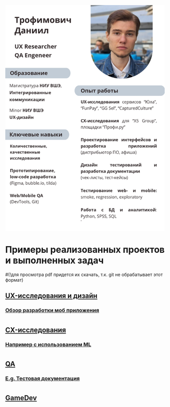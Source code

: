 ![Header](https://github.com/danny-troph/danny-troph/blob/57b50833bec66888d82078d976c23e95a4a8344e/UX_QA_CV.jpg)
#
#
# Примеры реализованных проектов и выполненных задач 
#(!для просмотра pdf придется их скачать, т.к. git не обрабатывает этот формат)
## [UX-исследования и дизайн](https://github.com/danny-troph/danny-troph/tree/0cabec827b8b1d9efdfe0578248b8733d2ad7da2/UX)
### [Обзор разработки моб приложения](https://drive.google.com/file/d/1EN-TKajPvQ33nPapKq2m7HjJr283r5xC/view?usp=drive_link)
#
## [CX-исследования](https://github.com/danny-troph/danny-troph/tree/0cabec827b8b1d9efdfe0578248b8733d2ad7da2/CX)
### [Например с использованием ML](https://github.com/danny-troph/danny-troph/blob/24a7a32b9b2ad0107694b4d72c2ef4215430fd85/CX/FL.ru_%D0%A0%D0%B5%D0%B3%D1%80%D0%B5%D1%81%D0%B8%D0%B8%20%D0%B8%20%D0%BA%D0%BB%D0%B0%D1%81%D1%82%D0%B5%D1%80%D0%B8%D0%B7%D0%B0%D1%86%D0%B8%D1%8F.pdf)
#
## [QA](https://github.com/danny-troph/danny-troph/tree/0cabec827b8b1d9efdfe0578248b8733d2ad7da2/QA)
### [E.g. Тестовая документация]()
#
## [GameDev](https://github.com/danny-troph/danny-troph/tree/0cabec827b8b1d9efdfe0578248b8733d2ad7da2/GameDev)

<!--
**danny-troph/danny-troph** is a ✨ _special_ ✨ repository because its `README.md` (this file) appears on your GitHub profile.

Here are some ideas to get you started:

- 🔭 I’m currently working on ...
- 🌱 I’m currently learning ...
- 👯 I’m looking to collaborate on ...
- 🤔 I’m looking for help with ...
- 💬 Ask me about ...
- 📫 How to reach me: ...
- 😄 Pronouns: ...
- ⚡ Fun fact: ...
-->
